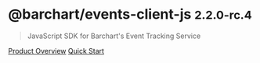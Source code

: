 # @barchart/events-client-js <small>2.2.0-rc.4</small>

> JavaScript SDK for Barchart&#x27;s Event Tracking Service

[Product Overview](/content/product_overview)
[Quick Start](/content/quick_start)
